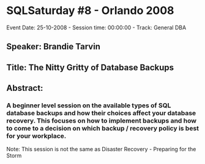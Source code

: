 # SQLSaturday #8 - Orlando 2008
Event Date: 25-10-2008 - Session time: 00:00:00 - Track: General DBA
## Speaker: Brandie Tarvin
## Title: The Nitty Gritty of Database Backups
## Abstract:
### A beginner level session on the available types of SQL database backups and how their choices affect your database recovery. This focuses on how to implement backups and how to come to a decision on which backup / recovery policy is best for your workplace.

Note: This session is not the same as Disaster Recovery - Preparing for the Storm
